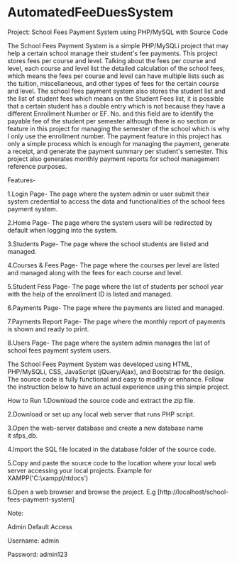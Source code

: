 # AutomatedFeeDuesSystem

Project: School Fees Payment System using PHP/MySQL with Source Code

The School Fees Payment System is a simple PHP/MySQLi project that may help a certain school manage their student's fee payments. This project stores fees per course and level. Talking about the fees per course and level, each course and level list the detailed calculation of the school fees, which means the fees per course and level can have multiple lists such as the tuition, miscellaneous, and other types of fees for the certain course and level. The school fees payment system also stores the student list and the list of student fees which means on the Student Fees list, it is possible that a certain student has a double entry which is not because they have a different Enrollment Number or EF. No. and this field are to identify the payable fee of the student per semester although there is no section or feature in this project for managing the semester of the school which is why I only use the enrollment number. The payment feature in this project has only a simple process which is enough for managing the payment, generate a receipt, and generate the payment summary per student's semester. This project also generates monthly payment reports for school management reference purposes.

Features-

1.Login Page- 
The page where the system admin or user submit their system credential to access the data and functionalities of the school fees payment system.

2.Home Page- 
The page where the system users will be redirected by default when logging into the system.

3.Students Page- 
The page where the school students are listed and managed.

4.Courses & Fees Page- 
The page where the courses per level are listed and managed along with the fees for each course and level.

5.Student Fess Page- 
​​​​​​​The page where the list of students per school year with the help of the enrollment ID is listed and managed.

6.Payments Page- 
​​​​​​​​​​​​​​The page where the payments are listed and managed.

7.Payments Report Page- 
​​​​​​​​​​​​​​The page where the monthly report of payments is shown and ready to print.​​​​​​​

8.Users Page- 
​​​​​​​The page where the system admin manages the list of school fees payment system users.​​​​​​​


The School Fees Payment System was developed using HTML, PHP/MySQLi, CSS, JavaScript (jQuery/Ajax), and Bootstrap for the design. The source code is fully functional and easy to modify or enhance. Follow the instruction below to have an actual experience using this simple project.

How to Run
1.Download the source code and extract the zip file.

2.Download or set up any local web server that runs PHP script.

3.Open the web-server database and create a new database name it sfps_db.

4.Import the SQL file located in the database folder of the source code.

5.Copy and paste the source code to the location where your local web server accessing your local projects. Example for XAMPP('C:\xampp\htdocs')

6.Open a web browser and browse the project. E.g [http://localhost/school-fees-payment-system]

Note:

Admin Default Access

Username: admin

Password: admin123

